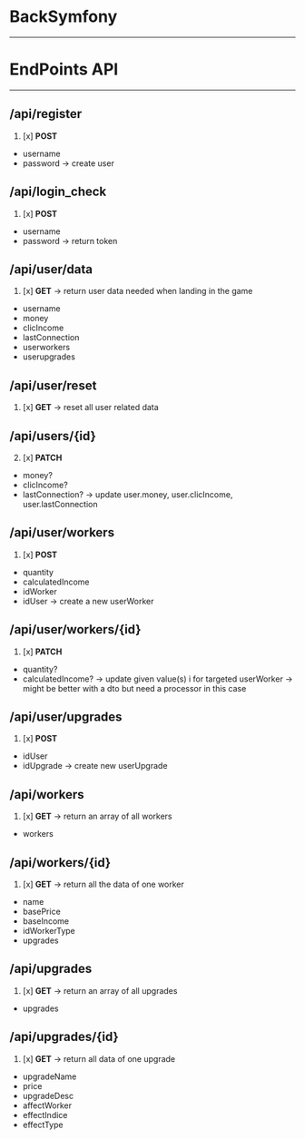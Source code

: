 # BackSymfony
---
# EndPoints API
---
## /api/register
1. [x] **POST**
- username
- password
-> create user

## /api/login_check
1. [x] **POST**
- username
- password
-> return token

## /api/user/data
1. [x] **GET**
-> return user data needed when landing in the game
- username
- money 
- clicIncome 
- lastConnection
- userworkers
- userupgrades

## /api/user/reset
1. [x] **GET**
-> reset all user related data


## /api/users/{id}
<!-- 1. [ ] **DELETE**
-> delete user only if admin routes -->

2. [x] **PATCH**
- money?
- clicIncome?
- lastConnection?
-> update user.money, user.clicIncome, user.lastConnection

## /api/user/workers
1. [x] **POST**
- quantity
- calculatedIncome
- idWorker
- idUser
-> create a new userWorker

## /api/user/workers/{id}
1. [x] **PATCH**
- quantity?
- calculatedIncome?
-> update given value(s) i for targeted userWorker
-> might be better with a dto but need a processor in this case 

## /api/user/upgrades
1. [x] **POST**
- idUser <!-- : "/api/users/1" -->
- idUpgrade <!-- : "/api/upgrades/1" -->
-> create new userUpgrade

## /api/workers
1. [x] **GET**
-> return an array of all workers
- workers

## /api/workers/{id}
1. [x] **GET**
-> return all the data of one worker
- name
- basePrice
- baseIncome
- idWorkerType
- upgrades

## /api/upgrades
1. [x] **GET**
-> return an array of all upgrades
- upgrades

## /api/upgrades/{id}
1. [x] **GET**
-> return all data of one upgrade
- upgradeName
- price
- upgradeDesc
- affectWorker
- effectIndice
- effectType